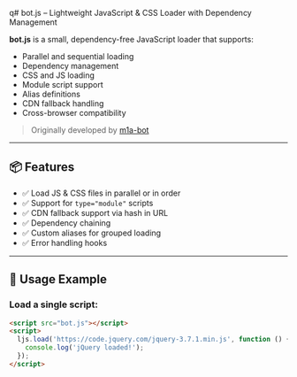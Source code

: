 q# bot.js – Lightweight JavaScript & CSS Loader with Dependency Management

**bot.js** is a small, dependency-free JavaScript loader that supports:
- Parallel and sequential loading
- Dependency management
- CSS and JS loading
- Module script support
- Alias definitions
- CDN fallback handling
- Cross-browser compatibility

> Originally developed by [m1a-bot](https://github.com/m1a-bot)

---

## 📦 Features

- ✅ Load JS & CSS files in parallel or in order  
- ✅ Support for `type="module"` scripts  
- ✅ CDN fallback support via hash in URL  
- ✅ Dependency chaining  
- ✅ Custom aliases for grouped loading  
- ✅ Error handling hooks  

---

## 🚀 Usage Example

### Load a single script:

```html
<script src="bot.js"></script>
<script>
  ljs.load('https://code.jquery.com/jquery-3.7.1.min.js', function () {
    console.log('jQuery loaded!');
  });
</script>

